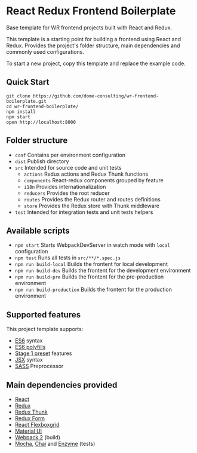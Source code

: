# React Redux Frontend Boilerplate

Base template for WR frontend projects built with React and Redux.

This template is a starting point for building a frontend using React and Redux.
Provides the project's folder structure, main dependencies and commonly used configurations.

To start a new project, copy this template and replace the example code.

## Quick Start

```
git clone https://github.com/dome-consulting/wr-frontend-boilerplate.git
cd wr-frontend-boilerplate/
npm install
npm start
open http://localhost:8000
```

## Folder structure

* `conf` Contains per environment configuration
* `dist` Publish directory
* `src` Intended for source code and unit tests
  * `actions` Redux actions and Redux Thunk functions
  * `components` React-redux components grouped by feature
  * `i18n` Provides internationalization
  * `reducers` Provides the root reducer
  * `routes` Provides the Redux router and routes definitions
  * `store` Provides the Redux store with Thunk middleware
* `test` Intended for integration tests and unit tests helpers

## Available scripts

* `npm start` Starts WebpackDevServer in watch mode with `local` configuration
* `npm test` Runs all tests in `src/**/*.spec.js`
* `npm run build-local` Builds the frontent for local development
* `npm run build-dev` Builds the frontent for the development environment
* `npm run build-pre` Builds the frontent for the pre-production environment
* `npm run build-production` Builds the frontent for the production environment

## Supported features

This project template supports:

* [ES6](https://github.com/lukehoban/es6features) syntax
* [ES6 polyfills](https://babeljs.io/docs/usage/polyfill/)
* [Stage 1 preset](https://babeljs.io/docs/plugins/preset-stage-1/)  features
* [JSX](https://facebook.github.io/react/docs/hello-world.html) syntax
* [SASS](http://sass-lang.com/) Preprocessor

## Main dependencies provided

* [React](https://facebook.github.io/react/)
* [Redux](http://redux.js.org/)
* [Redux Thunk](https://github.com/gaearon/redux-thunk)
* [Redux Form](http://redux-form.com)
* [React Flexboxgrid](https://roylee0704.github.io/react-flexbox-grid/)
* [Material UI](http://www.material-ui.com)
* [Webpack 2](https://webpack.github.io/) (build)
* [Mocha](https://mochajs.org/), [Chai](chaijs.com/) and [Enzyme](http://airbnb.io/enzyme/) (tests)
